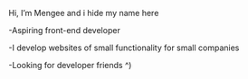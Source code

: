 Hi, I’m Mengee and i hide my name here

-Aspiring front-end developer 

-I develop websites of small functionality for small companies

-Looking for developer friends ^)

